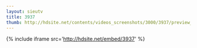 ```yaml
---
layout: sieutv
title: 3937
thumb: http://hdsite.net/contents/videos_screenshots/3000/3937/preview_360p.mp4.jpg
---
```

{% include iframe src='http://hdsite.net/embed/3937' %}
 
